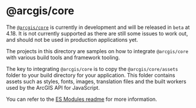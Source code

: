 # @arcgis/core

The [`@arcgis/core`](https://www.npmjs.com/package/@arcgis/core) is currently in development and will be released in `beta` at 4.18. It is not currently supported as there are still some issues to work out, and should not be used in production applications yet.

The projects in this directory are samples on how to integrate `@arcgis/core` with various build tools and framework tooling.

The key to integrating `@arcgis/core` is to copy the `@arcgis/core/assets` folder to your build directory for your application. This folder contains assets such as styles, fonts, images, translation files and the built workers used by the ArcGIS API for JavaScript.

You can refer to the [ES Modules readme](../ES_modules.md) for more information.

